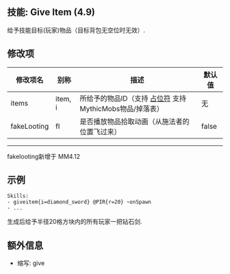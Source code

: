 技能: Give Item (4.9)
--------------------------

给予技能目标(玩家)物品（目标背包无空位时无效）.

修改项
----------

| 修改项名 | 别称    | 描述                                                                                                    | 默认值 |
|-----------|------------|----------------------------------------------------------------------------------------------------------------|---------------|
| items        | item, i       | 所给予的物品ID（支持 [占位符](/技能/占位符) 支持MythicMobs物品/掉落表） | 无 |
| fakeLooting | fl | 是否播放物品拾取动画（从施法者的位置飞过来） | false |

--------

fakelooting新增于 MM4.12

示例
--------

    Skills:
    - giveitem{i=diamond_sword} @PIR{r=20} ~onSpawn
    - ...
生成后给予半径20格方块内的所有玩家一把钻石剑.

额外信息
-------

- 缩写: give